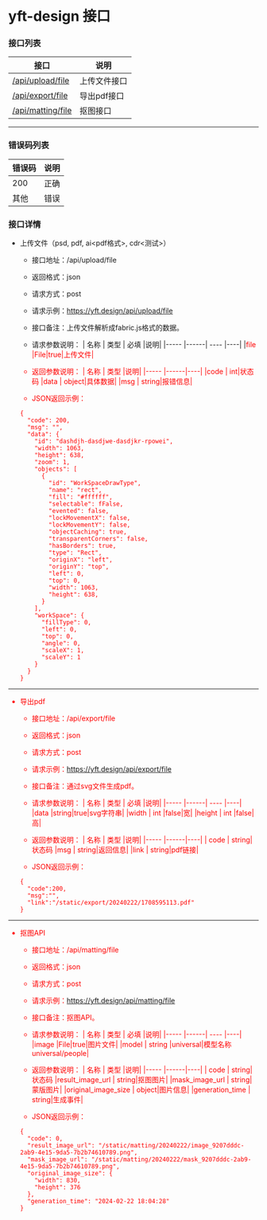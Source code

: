 # yft-design 接口

### 接口列表
 
|  接口  | 说明 |
|------ |----- |
|[/api/upload/file](#upload)| 上传文件接口|
|[/api/export/file](#export) | 导出pdf接口|
|[/api/matting/file](#matting) | 抠图接口|
 
***
### 错误码列表
|  错误码  | 说明 |
|------ |----- |
|   200   | 正确 |
|   其他   | 错误 |
 
### 接口详情
* <span id="upload">上传文件（psd, pdf, ai<pdf格式>, cdr<测试>）</span>
 
    * 接口地址：/api/upload/file
    * 返回格式：json
    * 请求方式：post
    * 请求示例：https://yft.design/api/upload/file
    * 接口备注：上传文件解析成fabric.js格式的数据。
    * 请求参数说明：
        | 名称 | 类型 | 必填 |说明|
        |----- |------| ---- |----|
        |<font color=red>file |File|true|上传文件|
 
    * 返回参数说明：
        | 名称 | 类型 |说明|
        |----- |------|----|
        |code | int|状态码
        |data | object|具体数据|
        |msg | string|报错信息|
 
    * JSON返回示例：
    ```
    {
      "code": 200,
      "msg": "",
      "data": {
        "id": "dashdjh-dasdjwe-dasdjkr-rpowei",
        "width": 1063,
        "height": 638,
        "zoom": 1,
        "objects": [
          {
            "id": "WorkSpaceDrawType",
            "name": "rect",
            "fill": "#ffffff",
            "selectable": fFalse,
            "evented": false,
            "lockMovementX": false,
            "lockMovementY": false,
            "objectCaching": true,
            "transparentCorners": false,
            "hasBorders": true,
            "type": "Rect",
            "originX": "left",
            "originY": "top",
            "left": 0,
            "top": 0,
            "width": 1063,
            "height": 638,
          }
        ],
        "workSpace": {
          "fillType": 0,
          "left": 0,
          "top": 0,
          "angle": 0,
          "scaleX": 1,
          "scaleY": 1
        }
      }
    }
    ```

---
 
* <span id="export">导出pdf</span>
 
    * 接口地址：/api/export/file
    * 返回格式：json
    * 请求方式：post
    * 请求示例：https://yft.design/api/export/file
    * 接口备注：通过svg文件生成pdf。
    * 请求参数说明：
        | 名称 | 类型 | 必填 |说明|
        |----- |------| ---- |----|
        |<font color=red>data |string|true|svg字符串|
        |width | int |false|宽|
        |height | int |false|高|
 
    * 返回参数说明：
        | 名称 | 类型 |说明|
        |----- |------|----|
        | code | string|状态码
        |msg | string|返回信息|
        |link | string|pdf链接|
 
    * JSON返回示例：
    ```
    { 
      "code":200,
      "msg":"",
      "link":"/static/export/20240222/1708595113.pdf"
    }
    ```
---

* <span id="matting">抠图API</span>
 
    * 接口地址：/api/matting/file
    * 返回格式：json
    * 请求方式：post
    * 请求示例：https://yft.design/api/matting/file
    * 接口备注：抠图API。
    * 请求参数说明：
        | 名称 | 类型 | 必填 |说明|
        |----- |------| ---- |----|
        |<font color=red>image |File|true|图片文件|
        |model | string |universal|模型名称 universal/people|
 
    * 返回参数说明：
        | 名称 | 类型 |说明|
        |----- |------|----|
        | code | string|状态码
        |result_image_url | string|抠图图片|
        |mask_image_url | string|蒙版图片|
        |original_image_size | object|图片信息|
        |generation_time | string|生成事件|
 
    * JSON返回示例：
    ```
    {
      "code": 0,
      "result_image_url": "/static/matting/20240222/image_9207dddc-2ab9-4e15-9da5-7b2b74610789.png",
      "mask_image_url": "/static/matting/20240222/mask_9207dddc-2ab9-4e15-9da5-7b2b74610789.png",
      "original_image_size": {
        "width": 830,
        "height": 376
      },
      "generation_time": "2024-02-22 18:04:28"
    }
    ```